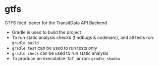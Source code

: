 gtfs
====

GTFS feed loader for the TransitData API Backend

* Gradle is used to build the project
* To run static analysis checks (findbugs & codenarc), and all tests run: `gradle build`
* `gradle test` can be used to run tests only
* `gradle check` can be used to run static analysis
* To produce an executable 'fat' jar run: `gradle shadow`

